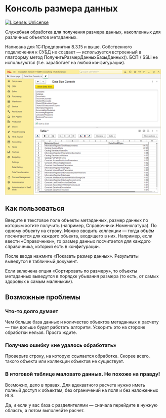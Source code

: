 # Консоль размера данных

[![License: Unlicense](https://img.shields.io/badge/license-Unlicense-blue.svg)](http://unlicense.org/)

Служебная обработка для получения размера данных, накопленных для различных объектов метаданных.

Написана для 1С:Предприятия 8.3.15 и выше. Собственного подключения к СУБД не создает — используется встроенный в платформу метод ПолучитьРазмерДанныхБазыДанных(). БСП / SSLi не используются (т.е. заработает на любой конфигурации).

![Data Size Console (FirstBIT ERP)](Images/DataSizeConsole.png "Data Size Console (FirstBIT ERP)")

## Как пользоваться

Введите в текстовое поле объекты метаданных, размер данных по которым хотите получить (например, Справочники.Номенклатура). По одному объекту на строку. Можно вводить коллекции — тогда объём посчитается для каждого объекта, входящего в них. Например, если ввести «Справочники», то размер данных посчитается для каждого справочника, который есть в конфигурации.

После ввода нажмите «Показать размер данных». Результаты выведутся в табличный документ.

Если включена опция «Сортировать по размеру», то объекты метаданных выведутся в порядке убывания размера (то есть, от самых здоровых к самым маленьким).

## Возможные проблемы

### Что-то долго думает

Чем больше база данных и количество объектов метаданных к расчету — тем дольше будет работать алгоритм. Ускорить это на стороне обработки нельзя. Просто ждите.

### Получаю ошибку «не удалось обработать»

Проверьте строку, на которую ссылается обработка. Скорее всего, такого объекта или коллекции объектов не существует.

### В итоговой таблице маловато данных. Не похоже на правду!

Возможно, дело в правах. Для адекватного расчета нужно иметь полный доступ к объектам, без ограничений на поля и без наложенных RLS.

Да, и если у вас база с разделителями — сначала перейдите в нужную область, а потом выполняйте расчет.
